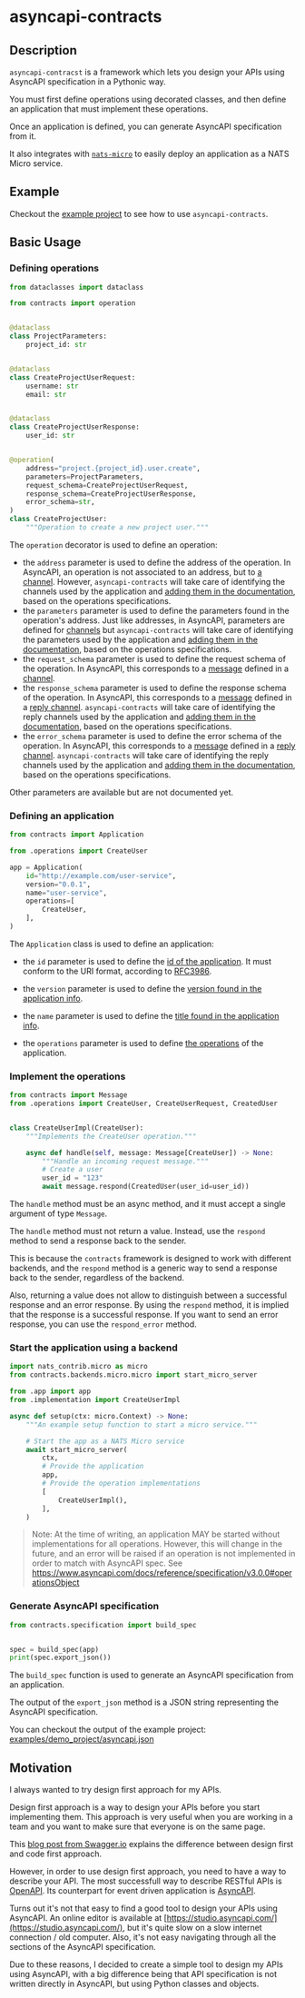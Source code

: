 # asyncapi-contracts

## Description

`asyncapi-contracst` is a framework which lets you design your APIs using AsyncAPI specification in a Pythonic way.

You must first define operations using decorated classes, and then define an application that must implement these operations.

Once an application is defined, you can generate AsyncAPI specification from it.

It also integrates with [`nats-micro`](https://charbonats.github.io/nats-micro) to easily deploy an application as a NATS Micro service.

## Example

Checkout the [example project](examples/demo_project/README.md) to see how to use `asyncapi-contracts`.

## Basic Usage

### Defining operations

```python
from dataclasses import dataclass

from contracts import operation


@dataclass
class ProjectParameters:
    project_id: str


@dataclass
class CreateProjectUserRequest:
    username: str
    email: str


@dataclass
class CreateProjectUserResponse:
    user_id: str


@operation(
    address="project.{project_id}.user.create",
    parameters=ProjectParameters,
    request_schema=CreateProjectUserRequest,
    response_schema=CreateProjectUserResponse,
    error_schema=str,
)
class CreateProjectUser:
    """Operation to create a new project user."""
```

The `operation` decorator is used to define an operation:

- the `address` parameter is used to define the address of the operation. In AsyncAPI, an operation is not associated to an address, but to [a channel](https://www.asyncapi.com/docs/concepts/channel). However, `asyncapi-contracts` will take care of identifying the channels used by the application and [adding them in the documentation](https://www.asyncapi.com/docs/concepts/asyncapi-document/adding-channels), based on the operations specifications.
- the `parameters` parameter is used to define the parameters found in the operation's address. Just like addresses, in AsyncAPI, parameters are defined for [channels](https://www.asyncapi.com/docs/concepts/channel) but `asyncapi-contracts` will take care of identifying the parameters used by the application and [adding them in the documentation](https://www.asyncapi.com/docs/concepts/asyncapi-document/dynamic-channel-address), based on the operations specifications.
- the `request_schema` parameter is used to define the request schema of the operation. In AsyncAPI, this corresponds to a [message](https://www.asyncapi.com/docs/concepts/message) defined in a [channel](https://www.asyncapi.com/docs/concepts/channel).
- the `response_schema` parameter is used to define the response schema of the operation. In AsyncAPI, this corresponds to a [message](https://www.asyncapi.com/docs/concepts/message) defined in a [reply channel](https://www.asyncapi.com/docs/concepts/channel). `asyncapi-contracts` will take care of identifying the reply channels used by the application and [adding them in the documentation](https://www.asyncapi.com/docs/concepts/asyncapi-document/reply-info), based on the operations specifications.
- the `error_schema` parameter is used to define the error schema of the operation. In AsyncAPI, this corresponds to a [message](https://www.asyncapi.com/docs/concepts/message) defined in a [reply channel](https://www.asyncapi.com/docs/concepts/channel). `asyncapi-contracts` will take care of identifying the reply channels used by the application and [adding them in the documentation](https://www.asyncapi.com/docs/concepts/asyncapi-document/reply-info), based on the operations specifications.

Other parameters are available but are not documented yet.

### Defining an application

```python
from contracts import Application

from .operations import CreateUser

app = Application(
    id="http://example.com/user-service",
    version="0.0.1",
    name="user-service",
    operations=[
        CreateUser,
    ],
)
```

The `Application` class is used to define an application:

- the `id` parameter is used to define the [id of the application](https://www.asyncapi.com/docs/reference/specification/v3.0.0#A2SIdString). It must conform to the URI format, according to [RFC3986](https://datatracker.ietf.org/doc/html/rfc3986).

- the `version` parameter is used to define the [version found in the application info](https://www.asyncapi.com/docs/reference/specification/v3.0.0#infoObject).

- the `name` parameter is used to define the [title found in the application info](https://www.asyncapi.com/docs/reference/specification/v3.0.0#infoObject).

- the `operations` parameter is used to define [the operations](https://www.asyncapi.com/docs/reference/specification/v3.0.0#operationObject) of the application.

### Implement the operations

```python
from contracts import Message
from .operations import CreateUser, CreateUserRequest, CreatedUser


class CreateUserImpl(CreateUser):
    """Implements the CreateUser operation."""

    async def handle(self, message: Message[CreateUser]) -> None:
        """Handle an incoming request message."""
        # Create a user
        user_id = "123"
        await message.respond(CreatedUser(user_id=user_id))
```

The `handle` method must be an async method, and it must accept a single argument of type `Message`.

The `handle` method must not return a value. Instead, use the `respond` method to send a response back to the sender.

This is because the `contracts` framework is designed to work with different backends, and the `respond` method is a generic way to send a response back to the sender, regardless of the backend.

Also, returning a value does not allow to distinguish between a successful response and an error response. By using the `respond` method, it is implied that the response is a successful response. If you want to send an error response, you can use the `respond_error` method.

### Start the application using a backend

```python
import nats_contrib.micro as micro
from contracts.backends.micro.micro import start_micro_server

from .app import app
from .implementation import CreateUserImpl

async def setup(ctx: micro.Context) -> None:
    """An example setup function to start a micro service."""

    # Start the app as a NATS Micro service
    await start_micro_server(
        ctx,
        # Provide the application
        app,
        # Provide the operation implementations
        [
            CreateUserImpl(),
        ],
    )
```
> Note: At the time of writing, an application MAY be started without implementations for all operations. However, this will change in the future, and an error will be raised if an operation is not implemented in order to match with AsyncAPI spec.
> See https://www.asyncapi.com/docs/reference/specification/v3.0.0#operationsObject

### Generate AsyncAPI specification

```python
from contracts.specification import build_spec


spec = build_spec(app)
print(spec.export_json())
```

The `build_spec` function is used to generate an AsyncAPI specification from an application.

The output of the `export_json` method is a JSON string representing the AsyncAPI specification.

You can checkout the output of the example project: [examples/demo_project/asyncapi.json](examples/demo_project/asyncapi.json)

## Motivation

I always wanted to try design first approach for my APIs.

Design first approach is a way to design your APIs before you start implementing them. This approach is very useful when you are working in a team and you want to make sure that everyone is on the same page.

This [blog post from Swagger.io](https://swagger.io/blog/code-first-vs-design-first-api/) explains the difference between design first and code first approach.

However, in order to use design first approach, you need to have a way to describe your API. The most successfull way to describe RESTful APIs is [OpenAPI](https://www.openapis.org/). Its counterpart for event driven application is [AsyncAPI](https://www.asyncapi.com/).

Turns out it's not that easy to find a good tool to design your APIs using AsyncAPI. An online editor is available at [https://studio.asyncapi.com/](https://studio.asyncapi.com/), but it's quite slow on a slow internet connection / old computer. Also, it's not easy navigating through all the sections of the AsyncAPI specification.

Due to these reasons, I decided to create a simple tool to design my APIs using AsyncAPI, with a big difference being that API specification is not written directly in AsyncAPI, but using Python classes and objects.
